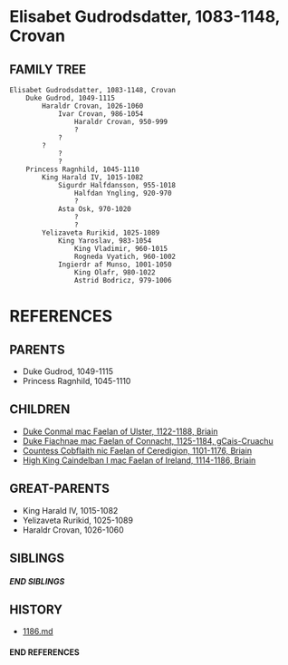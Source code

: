 # Elisabet Gudrodsdatter, 1083-1148, Crovan

## FAMILY TREE
```
Elisabet Gudrodsdatter, 1083-1148, Crovan
    Duke Gudrod, 1049-1115
        Haraldr Crovan, 1026-1060
            Ivar Crovan, 986-1054
                Haraldr Crovan, 950-999
                ?
            ?
        ?
            ?
            ?
    Princess Ragnhild, 1045-1110
        King Harald IV, 1015-1082
            Sigurdr Halfdansson, 955-1018
                Halfdan Yngling, 920-970
                ?
            Asta Osk, 970-1020
                ?
                ?
        Yelizaveta Rurikid, 1025-1089
            King Yaroslav, 983-1054
                King Vladimir, 960-1015
                Rogneda Vyatich, 960-1002
            Ingierdr af Munso, 1001-1050
                King Olafr, 980-1022
                Astrid Bodricz, 979-1006
```


# REFERENCES

## PARENTS 
* Duke Gudrod, 1049-1115
* Princess Ragnhild, 1045-1110

## CHILDREN 
* [Duke Conmal mac Faelan of Ulster, 1122-1188, Briain](p/conmal_mac_faelan_1122.md)
* [Duke Fiachnae mac Faelan of Connacht, 1125-1184, gCais-Cruachu](p/fiachnae_mac_faelan_1125.md)
* [Countess Cobflaith nic Faelan of Ceredigion, 1101-1176, Briain](p/cobflaith_nic_faelan_1101.md)
* [High King Caindelban I mac Faelan of Ireland, 1114-1186, Briain](p/caindelban_i_mac_faelan_1114.md)


## GREAT-PARENTS 
* King Harald IV, 1015-1082
* Yelizaveta Rurikid, 1025-1089
* Haraldr Crovan, 1026-1060

## SIBLINGS

##### END SIBLINGS  
## HISTORY
* [1186.md](../h/1186.md)

#### END REFERENCES
